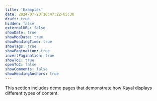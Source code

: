 ```yaml
---
title: 'Examples'
date: 2024-07-23T10:47:22+05:30
draft: true
hidden: false
externalURL: false
showDate: true
showModDate: true
showReadingTime: true
showTags: true
showPagination: true
invertPagination: true
showToC: true
openToC: false
showComments: false
showHeadingAnchors: true
---
```


This section includes demo pages that demonstrate how Kayal displays different types of content.
